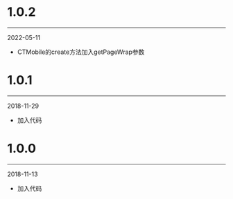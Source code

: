 # 1.0.2

***

2022-05-11

* CTMobile的create方法加入getPageWrap参数

# 1.0.1

***

2018-11-29

* 加入代码

# 1.0.0

***

2018-11-13

* 加入代码
